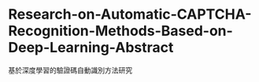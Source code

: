 # Research-on-Automatic-CAPTCHA-Recognition-Methods-Based-on-Deep-Learning-Abstract
基於深度學習的驗證碼自動識別方法研究
